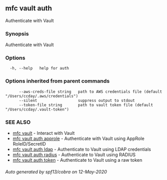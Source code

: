 ## mfc vault auth

Authenticate with Vault

### Synopsis

Authenticate with Vault

### Options

```
  -h, --help   help for auth
```

### Options inherited from parent commands

```
      --aws-creds-file string   path to AWS credentials file (default "/Users/ccday/.aws/credentials")
      --silent                  suppress output to stdout
      --token-file string       path to vault token file (default "/Users/ccday/.vault-token")
```

### SEE ALSO

* [mfc vault](mfc_vault.md)	 - Interact with Vault
* [mfc vault auth approle](mfc_vault_auth_approle.md)	 - Authenticate with Vault using AppRole RoleID/SecretID
* [mfc vault auth ldap](mfc_vault_auth_ldap.md)	 - Authenticate to Vault using LDAP credentials
* [mfc vault auth radius](mfc_vault_auth_radius.md)	 - Authenticate to Vault using RADIUS
* [mfc vault auth token](mfc_vault_auth_token.md)	 - Authenticate to Vault using a raw token

###### Auto generated by spf13/cobra on 12-May-2020

